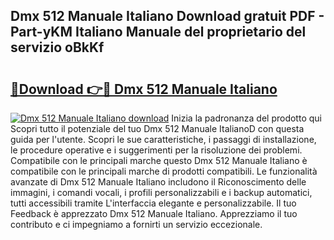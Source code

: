 ## Dmx 512 Manuale Italiano Download gratuit PDF - Part-yKM Italiano Manuale del proprietario del servizio oBkKf

# <h2><a href="http://dfax20.blite.top/?on=Dmx+512+Manuale+Italiano">🔗Download 👉🔴 Dmx 512 Manuale Italiano</a></h2>

[![Dmx 512 Manuale Italiano download](https://i.imgur.com/lujVjoI.png)](http://dfax20.blite.top/?on=Dmx+512+Manuale+Italiano)
Inizia la padronanza del prodotto qui Scopri tutto il potenziale del tuo Dmx 512 Manuale ItalianoD con questa guida per l'utente. Scopri le sue caratteristiche, i passaggi di installazione, le procedure operative e i suggerimenti per la risoluzione dei problemi. Compatibile con le principali marche questo Dmx 512 Manuale Italiano è compatibile con le principali marche di prodotti compatibili. Le funzionalità avanzate di Dmx 512 Manuale Italiano includono il Riconoscimento delle immagini, i comandi vocali, i profili personalizzabili e i backup automatici, tutti accessibili tramite L'interfaccia elegante e personalizzabile. Il tuo Feedback è apprezzato Dmx 512 Manuale Italiano. Apprezziamo il tuo contributo e ci impegniamo a fornirti un servizio eccezionale.
